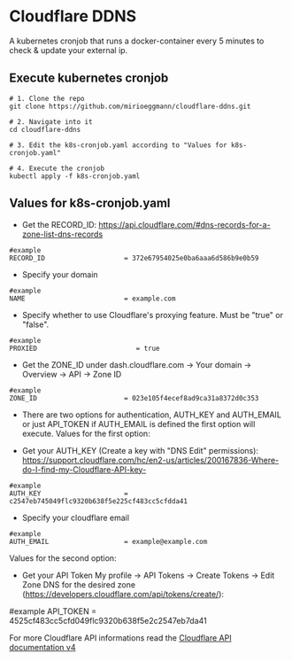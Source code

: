 # Cloudflare DDNS
A kubernetes cronjob that runs a docker-container every 5 minutes to check & update your external ip.

## Execute kubernetes cronjob
```
# 1. Clone the repo
git clone https://github.com/mirioeggmann/cloudflare-ddns.git

# 2. Navigate into it
cd cloudflare-ddns

# 3. Edit the k8s-cronjob.yaml according to "Values for k8s-cronjob.yaml"

# 4. Execute the cronjob
kubectl apply -f k8s-cronjob.yaml
```

## Values for k8s-cronjob.yaml

- Get the RECORD_ID: https://api.cloudflare.com/#dns-records-for-a-zone-list-dns-records
```
#example
RECORD_ID                    = 372e67954025e0ba6aaa6d586b9e0b59
```

- Specify your domain
```
#example
NAME                         = example.com
```

- Specify whether to use Cloudflare's proxying feature. Must be "true" or "false".
```
#example
PROXIED                         = true
```

- Get the ZONE_ID under dash.cloudflare.com -> Your domain -> Overview -> API -> Zone ID
```
#example
ZONE_ID                      = 023e105f4ecef8ad9ca31a8372d0c353
```

- There are two options for authentication, AUTH_KEY and AUTH_EMAIL or just API_TOKEN
  if AUTH_EMAIL is defined the first option will execute.
Values for the first option:

- Get your AUTH_KEY (Create a key with "DNS Edit" permissions): https://support.cloudflare.com/hc/en2-us/articles/200167836-Where-do-I-find-my-Cloudflare-API-key-
```
#example
AUTH_KEY                     = c2547eb745049flc9320b638f5e225cf483cc5cfdda41
```
- Specify your cloudflare email
```
#example
AUTH_EMAIL                   = example@example.com
```
Values for the second option:
- Get your API Token My profile -> API Tokens -> Create Tokens -> Edit Zone DNS for the desired zone (https://developers.cloudflare.com/api/tokens/create/): 

#example
API_TOKEN                     = 4525cf483cc5cfd049flc9320b638f5e2c2547eb7da41

For more Cloudflare API informations read the [Cloudflare API documentation v4](https://api.cloudflare.com/)
